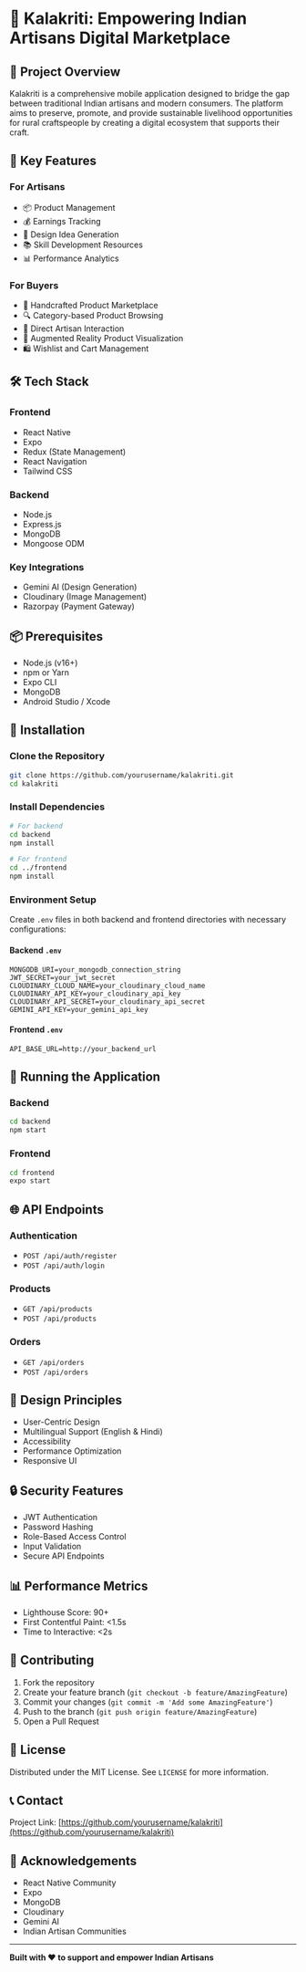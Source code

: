 # 🏺 Kalakriti: Empowering Indian Artisans Digital Marketplace

## 🌟 Project Overview

Kalakriti is a comprehensive mobile application designed to bridge the gap between traditional Indian artisans and modern consumers. The platform aims to preserve, promote, and provide sustainable livelihood opportunities for rural craftspeople by creating a digital ecosystem that supports their craft.

## 🚀 Key Features

### For Artisans
- 📦 Product Management
- 💰 Earnings Tracking
- 🎨 Design Idea Generation
- 📚 Skill Development Resources
- 📊 Performance Analytics

### For Buyers
- 🛒 Handcrafted Product Marketplace
- 🔍 Category-based Product Browsing
- 🤝 Direct Artisan Interaction
- 📱 Augmented Reality Product Visualization
- 🛍️ Wishlist and Cart Management

## 🛠 Tech Stack

### Frontend
- React Native
- Expo
- Redux (State Management)
- React Navigation
- Tailwind CSS

### Backend
- Node.js
- Express.js
- MongoDB
- Mongoose ODM

### Key Integrations
- Gemini AI (Design Generation)
- Cloudinary (Image Management)
- Razorpay (Payment Gateway)

## 📦 Prerequisites

- Node.js (v16+)
- npm or Yarn
- Expo CLI
- MongoDB
- Android Studio / Xcode

## 🔧 Installation

### Clone the Repository
```bash
git clone https://github.com/yourusername/kalakriti.git
cd kalakriti
```

### Install Dependencies
```bash
# For backend
cd backend
npm install

# For frontend
cd ../frontend
npm install
```

### Environment Setup
Create `.env` files in both backend and frontend directories with necessary configurations:

#### Backend `.env`
```
MONGODB_URI=your_mongodb_connection_string
JWT_SECRET=your_jwt_secret
CLOUDINARY_CLOUD_NAME=your_cloudinary_cloud_name
CLOUDINARY_API_KEY=your_cloudinary_api_key
CLOUDINARY_API_SECRET=your_cloudinary_api_secret
GEMINI_API_KEY=your_gemini_api_key
```

#### Frontend `.env`
```
API_BASE_URL=http://your_backend_url
```

## 🚀 Running the Application

### Backend
```bash
cd backend
npm start
```

### Frontend
```bash
cd frontend
expo start
```

## 🌐 API Endpoints

### Authentication
- `POST /api/auth/register`
- `POST /api/auth/login`

### Products
- `GET /api/products`
- `POST /api/products`

### Orders
- `GET /api/orders`
- `POST /api/orders`

## 🎨 Design Principles

- User-Centric Design
- Multilingual Support (English & Hindi)
- Accessibility
- Performance Optimization
- Responsive UI

## 🔒 Security Features

- JWT Authentication
- Password Hashing
- Role-Based Access Control
- Input Validation
- Secure API Endpoints

## 📊 Performance Metrics

- Lighthouse Score: 90+
- First Contentful Paint: <1.5s
- Time to Interactive: <2s

## 🤝 Contributing

1. Fork the repository
2. Create your feature branch (`git checkout -b feature/AmazingFeature`)
3. Commit your changes (`git commit -m 'Add some AmazingFeature'`)
4. Push to the branch (`git push origin feature/AmazingFeature`)
5. Open a Pull Request

## 📄 License

Distributed under the MIT License. See `LICENSE` for more information.

## 📞 Contact

Project Link: [https://github.com/yourusername/kalakriti](https://github.com/yourusername/kalakriti)

## 🙏 Acknowledgements

- React Native Community
- Expo
- MongoDB
- Cloudinary
- Gemini AI
- Indian Artisan Communities

---

**Built with ❤️ to support and empower Indian Artisans**